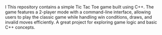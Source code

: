 I This repository contains a simple Tic Tac Toe game built using C++. The game features a 2-player mode with a command-line interface, allowing users to play the classic game while handling win conditions, draws, and invalid moves efficiently. A great project for exploring game logic and basic C++ concepts.

